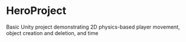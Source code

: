 # HeroProject

<p>Basic Unity project demonstrating 2D physics-based player movement, object creation and deletion, and time </p>
